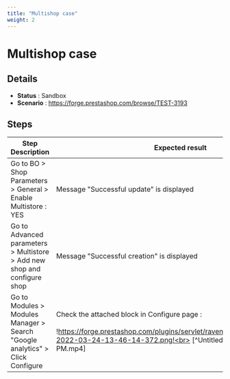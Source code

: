 ```yaml
---
title: "Multishop case"
weight: 2
---
```


# Multishop case
## Details
* **Status** : Sandbox
* **Scenario** : https://forge.prestashop.com/browse/TEST-3193

## Steps
| Step Description | Expected result |
| ----- | ----- |
| Go to BO > Shop Parameters > General > Enable Multistore : YES | Message "Successful update" is displayed |
| Go to Advanced parameters > Multistore > Add new shop and configure shop | Message "Successful creation" is displayed |
| Go to Modules > Modules Manager > Search "Google analytics" > Click Configure | Check the attached block in Configure page :<br><br>!https://forge.prestashop.com/plugins/servlet/raven/attachment/699/image-2022-03-24-13-46-14-372.png!<br> [^Untitled_ Mar 24, 2022 1_49 PM.mp4] |